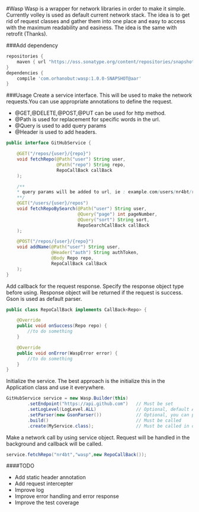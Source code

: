 #Wasp
Wasp is a wrapper for network libraries in order to make it simple. Currently volley is used as default current
network stack. The idea is to get rid of request classes and gather them into one place and easy to access with the
maximum readability and easiness. The idea is the same with retrofit (Thanks).

###Add dependency
```groovy
repositories {
    maven { url "https://oss.sonatype.org/content/repositories/snapshots/"}
}
dependencies {
    compile 'com.orhanobut:wasp:1.0.0-SNAPSHOT@aar'
}
```

###Usage
Create a service interface. This will be used to make the network requests.You can use appropriate annotations to define the request. 

- @GET,@DELETE,@POST,@PUT can be used for http method. 
- @Path is used for replacement for specific words in the url. 
- @Query is used to add query params
- @Header is used to add headers.

```java
public interface GitHubService {

    @GET("/repos/{user}/{repo}")
    void fetchRepo(@Path("user") String user,
                   @Path("repo") String repo,
                   RepoCallBack callBack
    );

    /**
    * query params will be added to url, ie : example.com/users/nr4bt/repos?page=1&sort=asc
    **/
    @GET("/users/{user}/repos")
    void fetchRepoBySearch(@Path("user") String user,
                           @Query("page") int pageNumber,
                           @Query("sort") String sort,
                           RepoSearchCallBack callBack
    );

    @POST("/repos/{user}/{repo}")
    void addName(@Path("user") String user,
                 @Header("auth") String authToken,
                 @Body Repo repo,
                 RepoCallBack callBack
    );
}
```

Add callback for the request response. Specify the response object type before using. Response object will be returned if the request is success. Gson is used as default parser.
```java
public class RepoCallBack implements CallBack<Repo> {

    @Override
    public void onSuccess(Repo repo) {
        //to do something
    }

    @Override
    public void onError(WaspError error) {
        //to do something
    }
}
```

Initialize the service. The best approach is the initialize this in the Application class and use it everywhere.
```java
GitHubService service = new Wasp.Builder(this)    
        .setEndpoint("https://api.github.com")   // Must be set
        .setLogLevel(LogLevel.ALL)               // Optional, default ALL   
        .setParser(new GsonParser())             // Optional, you can pass your gson object as parameter if needed
        .build()                                 // Must be called
        .create(MyService.class);                // Must be called in order to create object           
```

Make a network call by using service object. Request will be handled in the background and callback will be called.
```java
service.fetchRepo("nr4bt","wasp",new RepoCallBack());
```

####TODO
- Add static header annotation
- Add request intercepter
- Improve log
- Improve error handling and error response
- Improve the test coverage
